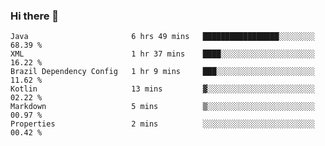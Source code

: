 ### Hi there 👋

<!--START_SECTION:waka-->

```text
Java                       6 hrs 49 mins   █████████████████░░░░░░░░   68.39 %
XML                        1 hr 37 mins    ████░░░░░░░░░░░░░░░░░░░░░   16.22 %
Brazil Dependency Config   1 hr 9 mins     ███░░░░░░░░░░░░░░░░░░░░░░   11.62 %
Kotlin                     13 mins         ▓░░░░░░░░░░░░░░░░░░░░░░░░   02.22 %
Markdown                   5 mins          ▒░░░░░░░░░░░░░░░░░░░░░░░░   00.97 %
Properties                 2 mins          ░░░░░░░░░░░░░░░░░░░░░░░░░   00.42 %
```

<!--END_SECTION:waka-->

<!--
**jerry-shao/jerry-shao** is a ✨ _special_ ✨ repository because its `README.md` (this file) appears on your GitHub profile.

Here are some ideas to get you started:

- 🔭 I’m currently working on ...
- 🌱 I’m currently learning ...
- 👯 I’m looking to collaborate on ...
- 🤔 I’m looking for help with ...
- 💬 Ask me about ...
- 📫 How to reach me: ...
- 😄 Pronouns: ...
- ⚡ Fun fact: ...
-->
